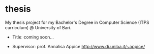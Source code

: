 # thesis

My thesis project for my Bachelor's Degree in Computer Science (ITPS curriculum) @ University of Bari.

- Title: coming soon...

- Supervisor: prof. Annalisa Appice http://www.di.uniba.it/~appice/
